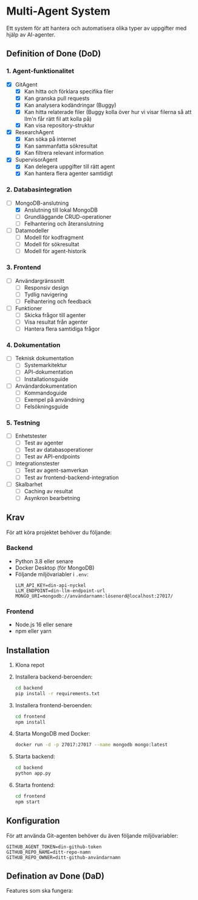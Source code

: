 # Multi-Agent System

Ett system för att hantera och automatisera olika typer av uppgifter med hjälp av AI-agenter.

## Definition of Done (DoD)

### 1. Agent-funktionalitet
- [x] GitAgent
  - [x] Kan hitta och förklara specifika filer
  - [x] Kan granska pull requests
  - [x] Kan analysera kodändringar (Buggy)
  - [x] Kan hitta relaterade filer (Buggy kolla över hur vi visar filerna så att llm'n får rätt fil att kolla på)
  - [x] Kan visa repository-struktur

- [x] ResearchAgent
  - [x] Kan söka på internet
  - [x] Kan sammanfatta sökresultat
  - [x] Kan filtrera relevant information

- [x] SupervisorAgent
  - [x] Kan delegera uppgifter till rätt agent
  - [x] Kan hantera flera agenter samtidigt

### 2. Databasintegration
- [ ] MongoDB-anslutning
  - [x] Anslutning till lokal MongoDB
  - [ ] Grundläggande CRUD-operationer
  - [ ] Felhantering och återanslutning

- [ ] Datamodeller
  - [ ] Modell för kodfragment
  - [ ] Modell för sökresultat
  - [ ] Modell för agent-historik

### 3. Frontend
- [ ] Användargränssnitt
  - [ ] Responsiv design
  - [ ] Tydlig navigering
  - [ ] Felhantering och feedback

- [ ] Funktioner
  - [ ] Skicka frågor till agenter
  - [ ] Visa resultat från agenter
  - [ ] Hantera flera samtidiga frågor

### 4. Dokumentation
- [ ] Teknisk dokumentation
  - [ ] Systemarkitektur
  - [ ] API-dokumentation
  - [ ] Installationsguide

- [ ] Användardokumentation
  - [ ] Kommandoguide
  - [ ] Exempel på användning
  - [ ] Felsökningsguide

### 5. Testning
- [ ] Enhetstester
  - [ ] Test av agenter
  - [ ] Test av databasoperationer
  - [ ] Test av API-endpoints

- [ ] Integrationstester
  - [ ] Test av agent-samverkan
  - [ ] Test av frontend-backend-integration

- [ ] Skalbarhet
  - [ ] Caching av resultat
  - [ ] Asynkron bearbetning

## Krav

För att köra projektet behöver du följande:

### Backend
- Python 3.8 eller senare
- Docker Desktop (för MongoDB)
- Följande miljövariabler i `.env`:
  ```
  LLM_API_KEY=din-api-nyckel
  LLM_ENDPOINT=din-llm-endpoint-url
  MONGO_URI=mongodb://användarnamn:lösenord@localhost:27017/
  ```

### Frontend
- Node.js 16 eller senare
- npm eller yarn

## Installation

1. Klona repot
2. Installera backend-beroenden:
   ```bash
   cd backend
   pip install -r requirements.txt
   ```

3. Installera frontend-beroenden:
   ```bash
   cd frontend
   npm install
   ```

4. Starta MongoDB med Docker:
   ```bash
   docker run -d -p 27017:27017 --name mongodb mongo:latest
   ```

5. Starta backend:
   ```bash
   cd backend
   python app.py
   ```

6. Starta frontend:
   ```bash
   cd frontend
   npm start
   ```

## Konfiguration

För att använda Git-agenten behöver du även följande miljövariabler:
```
GITHUB_AGENT_TOKEN=din-github-token
GITHUB_REPO_NAME=ditt-repo-namn
GITHUB_REPO_OWNER=ditt-github-användarnamn
```

## Defination av Done (DaD)

Features som ska fungera: